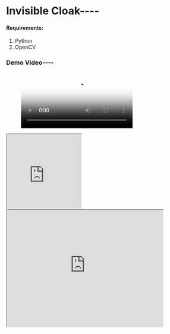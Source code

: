 # Invisible Cloak----

#### Requirements:
1. Python
2. OpenCV

### Demo Video----

<figure class="video_container">
  <video controls="true" allowfullscreen="true" poster="path/to/poster_image.png">
    <source src="https://drive.google.com/file/d/1M4wZJXJ0JuFsKsQXCXr1Zxlh1b9SwvE_/view?usp=sharing" type="video/mp4">
  </video>
</figure>

<iframe height = "200px" width = "200px" 
src = "https://drive.google.com/file/d/1M4wZJXJ0JuFsKsQXCXr1Zxlh1b9SwvE_/view?usp=sharing">
</iframe>
<iframe width="420" height="315"
src="https://www.youtube.com/embed/tgbNymZ7vqY">
</iframe>
